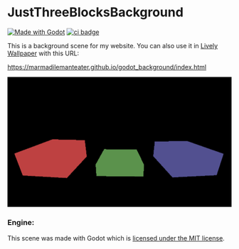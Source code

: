 # JustThreeBlocksBackground
[![Made with Godot](https://img.shields.io/badge/Made%20with-Godot-478CBF?style=flat&logo=godot%20engine&logoColor=white)](https://godotengine.org) [![ci badge](https://github.com/MarmadileManteater/JustThreeBlocksBackground/actions/workflows/godot-ci.yml/badge.svg)](https://github.com/MarmadileManteater/JustThreeBlocksBackground/actions/workflows/godot-ci.yml)

This is a background scene for my website. You can also use it in [Lively Wallpaper](https://github.com/rocksdanister/lively) with this URL:

https://marmadilemanteater.github.io/godot_background/index.html

![Screenshot 1](./screenshots/screenshot-1.png)

### Engine:

This scene was made with Godot which is [licensed under the MIT license](https://godotengine.org/license/).
